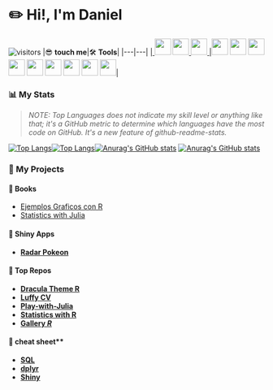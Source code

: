 # ✏️ **Hi!, I'm Daniel** 
![visitors](https://visitor-badge.glitch.me/badge?page_id=daniel-rojsanch.daniel-rojsanch&left_color=yellow&right_color=blue)
|😎 **touch me**|🛠️ **Tools**|
|---|---|
|<a href = "https://www.linkedin.com/in/daniel-rojsanch/"> <img height="32" width="32" src="https://cdn.simpleicons.org/LinkedIn" /></a> <a href = "mailto:daniel.rojsanch@gmail.com"><img height="32" width="32" src="https://cdn.simpleicons.org/Gmail" /> </a> <a href = "https://t.me/daniel_rojsanch"><img height="32" width="32" src="https://cdn.simpleicons.org/Telegram" /> </a>|<img height="32" width="32" src="https://cdn.simpleicons.org/R" /> <img height="32" width="32" src="https://cdn.simpleicons.org/Julia" /> <img height="32" width="32" src="https://cdn.simpleicons.org/LaTeX" /> <img height="32" width="32" src="https://cdn.simpleicons.org/MySQL" /> <img height="32" width="32" src="https://cdn.simpleicons.org/Markdown" /> <img height="32" width="32" src="https://cdn.simpleicons.org/VisualStudioCode" /> <img height="32" width="32" src="https://cdn.simpleicons.org/Jupyter" /> <img height="32" width="32" src="https://cdn.simpleicons.org/PowerBi" /> <img height="32" width="32" src="https://cdn.simpleicons.org/Linux/000000" />|


### :bar_chart: My Stats

> *NOTE: Top Languages does not indicate my skill level or anything like that; it's a GitHub metric to determine which languages have the most code on GitHub. It's a new feature of github-readme-stats.*

[![Top Langs](https://github-readme-stats-goku.vercel.app/api/top-langs/?username=daniel-rojsanch&layout=compact&hide=jupyter%20notebook,html,css&theme=flag-india#gh-light-mode-only)](https://github.com/anuraghazra/github-readme-stats#gh-light-mode-only)[![Top Langs](https://github-readme-stats-goku.vercel.app/api/top-langs/?username=daniel-rojsanch&layout=compact&hide=jupyter%20notebook,html,css&theme=codeSTACKr#gh-dark-mode-only)](https://github.com/anuraghazra/github-readme-stats#gh-dark-mode-only)[![Anurag's GitHub stats](https://github-readme-stats-goku.vercel.app/api?username=daniel-rojsanch&show_icons=true&theme=buefy#gh-light-mode-only)](https://github.com/anuraghazra/github-readme-stats#gh-light-mode-only) [![Anurag's GitHub stats](https://github-readme-stats-goku.vercel.app/api?username=daniel-rojsanch&show_icons=true&theme=codeSTACKr#gh-dark-mode-only)](https://github.com/anuraghazra/github-readme-stats#gh-dark-mode-only) 

<!--[](./profile-3d-contrib/profile-season-animate.svg)-->

### 📌 My Projects


#### 📙 Books
- [Ejemplos Graficos con R](https://daniel-rojsanch.github.io/50-Ejemplos-Graficos-con-R/intro.html)
- [Statistics with Julia ](https://daniel-rojsanch.github.io/Statistics-with-Julia/intro.html) 

#### 🎸 Shiny Apps 
- [**Radar Pokeon**](https://daniel-rojsanch.shinyapps.io/radar_pokemon/)

#### 🚀 Top Repos 
- [**Dracula Theme R**](https://github.com/daniel-rojsanch/dracula-theme-R)
- [**Luffy CV**](https://github.com/daniel-rojsanch/Luffy-awesome-cv)
- [**Play-with-Julia**](https://github.com/daniel-rojsanch/Play-with-Julia)
- [**Statistics with R**](https://github.com/daniel-rojsanch/Statistics-wit)
- [**Gallery *R***](https://github.com/daniel-rojsanch/Gallery-R)

#### 🍕 cheat sheet** 
- [**SQL**](https://learnsql.com/blog/sql-basics-cheat-sheet/sql-basics-cheat-sheet-a4.pdf) 
- [**dplyr**](https://www.rstudio.com/wp-content/uploads/2015/02/data-wrangling-cheatsheet.pdf) 
- [**Shiny**](https://shiny.rstudio.com/images/shiny-cheatsheet.pdf)

